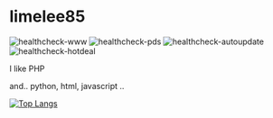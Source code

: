 # limelee85

![healthcheck-www](https://github.com/limelee85/limelee85/actions/workflows/healthcheck-www.yml/badge.svg)
![healthcheck-pds](https://github.com/limelee85/limelee85/actions/workflows/healthcheck-pds.yml/badge.svg)
![healthcheck-autoupdate](https://github.com/limelee85/limelee85/actions/workflows/healthcheck-autoupdate.yml/badge.svg)
![healthcheck-hotdeal](https://github.com/limelee85/limelee85/actions/workflows/healthcheck-hotdeal.yml/badge.svg)



I like PHP

and.. python, html, javascript .. 

[![Top Langs](https://github-readme-stats.vercel.app/api/top-langs/?username=limelee85&layout=compact)](https://github.com/limelee85/)


